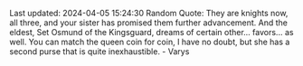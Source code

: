 Last updated: 2024-04-05 15:24:30
Random Quote: They are knights now, all three, and your sister has promised them further advancement.  And the eldest, Set Osmund of the Kingsguard, dreams of certain other... favors... as well.  You can match the queen coin for coin, I have no doubt, but she has a second purse that is quite inexhaustible.  -  Varys